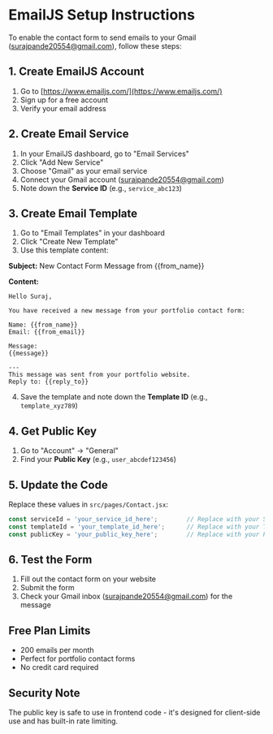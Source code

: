 # EmailJS Setup Instructions

To enable the contact form to send emails to your Gmail (surajpande20554@gmail.com), follow these steps:

## 1. Create EmailJS Account
1. Go to [https://www.emailjs.com/](https://www.emailjs.com/)
2. Sign up for a free account
3. Verify your email address

## 2. Create Email Service
1. In your EmailJS dashboard, go to "Email Services"
2. Click "Add New Service"
3. Choose "Gmail" as your email service
4. Connect your Gmail account (surajpande20554@gmail.com)
5. Note down the **Service ID** (e.g., `service_abc123`)

## 3. Create Email Template
1. Go to "Email Templates" in your dashboard
2. Click "Create New Template"
3. Use this template content:

**Subject:** New Contact Form Message from {{from_name}}

**Content:**
```
Hello Suraj,

You have received a new message from your portfolio contact form:

Name: {{from_name}}
Email: {{from_email}}

Message:
{{message}}

---
This message was sent from your portfolio website.
Reply to: {{reply_to}}
```

4. Save the template and note down the **Template ID** (e.g., `template_xyz789`)

## 4. Get Public Key
1. Go to "Account" → "General"
2. Find your **Public Key** (e.g., `user_abcdef123456`)

## 5. Update the Code
Replace these values in `src/pages/Contact.jsx`:

```javascript
const serviceId = 'your_service_id_here';        // Replace with your Service ID
const templateId = 'your_template_id_here';      // Replace with your Template ID  
const publicKey = 'your_public_key_here';        // Replace with your Public Key
```

## 6. Test the Form
1. Fill out the contact form on your website
2. Submit the form
3. Check your Gmail inbox (surajpande20554@gmail.com) for the message

## Free Plan Limits
- 200 emails per month
- Perfect for portfolio contact forms
- No credit card required

## Security Note
The public key is safe to use in frontend code - it's designed for client-side use and has built-in rate limiting.